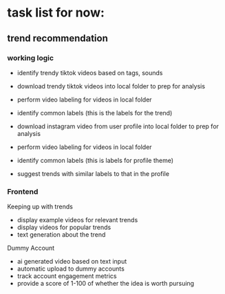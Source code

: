 # task list for now:

## trend recommendation
### working logic
- identify trendy tiktok videos based on tags, sounds
- download trendy tiktok videos into local folder to prep for analysis
- perform video labeling for videos in local folder
- identify common labels (this is the labels for the trend)

- download instagram video from user profile into local folder to prep for analysis
- perform video labeling for videos in local folder
- identify common labels (this is labels for profile theme)

- suggest trends with similar labels to that in the profile

### Frontend
Keeping up with trends
- display example videos for relevant trends
- display videos for popular trends
- text generation about the trend

Dummy Account
- ai generated video based on text input
- automatic upload to dummy accounts
- track account engagement metrics
- provide a score of 1-100 of whether the idea is worth pursuing